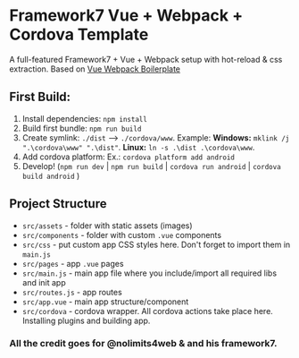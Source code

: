 # Framework7 Vue + Webpack + Cordova Template

A full-featured Framework7 + Vue + Webpack setup with hot-reload & css extraction. Based on [Vue Webpack Boilerplate](https://github.com/vuejs-templates/webpack)

## First Build:

1. Install dependencies: `npm install`
2. Build first bundle: `npm run build`
3. Create symlink: `./dist` --> `./cordova/www`. Example: **Windows:** `mklink /j ".\cordova\www" ".\dist"`. **Linux:** `ln -s .\dist .\cordova\www`.
4. Add cordova platform: Ex.: `cordova platform add android`
5. Develop! (`npm run dev` | `npm run build` | `cordova run android` | `cordova build android` )


## Project Structure

* `src/assets` - folder with static assets (images)
* `src/components` - folder with custom `.vue` components
* `src/css` - put custom app CSS styles here. Don't forget to import them in `main.js`
* `src/pages` - app `.vue` pages
* `src/main.js` - main app file where you include/import all required libs and init app
* `src/routes.js` - app routes
* `src/app.vue` - main app structure/component
* `src/cordova` - cordova wrapper. All cordova actions take place here. Installing plugins and building app.


### All the credit goes for @nolimits4web & and his framework7.
